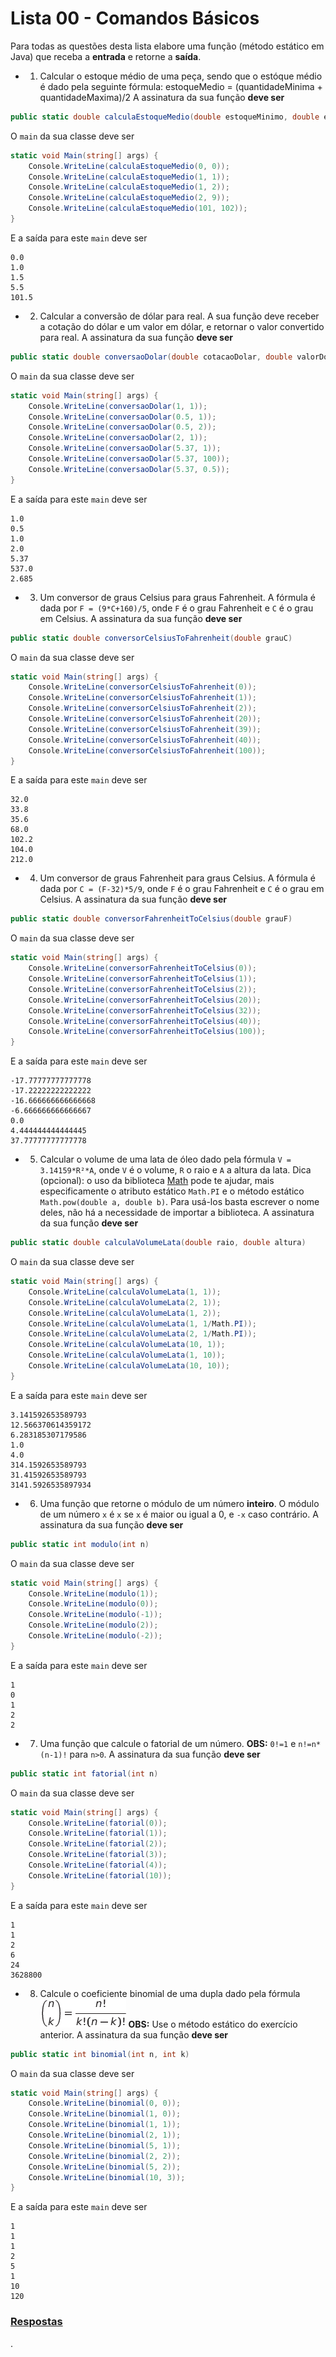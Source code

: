 # Lista 00 - Comandos Básicos

Para todas as questões desta lista elabore uma função (método estático em Java) que receba a **entrada** e retorne a **saída**.





* 1. Calcular o estoque médio de uma peça, sendo que o estóque médio é dado pela seguinte fórmula:
estoqueMedio = (quantidadeMinima + quantidadeMaxima)/2
A assinatura da sua função **deve ser**
``` cs
public static double calculaEstoqueMedio(double estoqueMinimo, double estoqueMaximo)
```
O `main` da sua classe deve ser
``` cs
static void Main(string[] args) {
    Console.WriteLine(calculaEstoqueMedio(0, 0));
    Console.WriteLine(calculaEstoqueMedio(1, 1));
    Console.WriteLine(calculaEstoqueMedio(1, 2));
    Console.WriteLine(calculaEstoqueMedio(2, 9));
    Console.WriteLine(calculaEstoqueMedio(101, 102));
}
```
E a saída para este `main` deve ser
``` shell_session
0.0
1.0
1.5
5.5
101.5
```






* 2. Calcular a conversão de dólar para real. A sua função deve receber a cotação do dólar e um valor em dólar, e retornar o valor convertido para real.
A assinatura da sua função **deve ser**
``` cs
public static double conversaoDolar(double cotacaoDolar, double valorDolar)
```
O `main` da sua classe deve ser
``` cs
static void Main(string[] args) {
    Console.WriteLine(conversaoDolar(1, 1));
    Console.WriteLine(conversaoDolar(0.5, 1));
    Console.WriteLine(conversaoDolar(0.5, 2));
    Console.WriteLine(conversaoDolar(2, 1));
    Console.WriteLine(conversaoDolar(5.37, 1));
    Console.WriteLine(conversaoDolar(5.37, 100));
    Console.WriteLine(conversaoDolar(5.37, 0.5));
}
```
E a saída para este `main` deve ser
``` shell_session
1.0
0.5
1.0
2.0
5.37
537.0
2.685
```


* 3. Um conversor de graus Celsius para graus Fahrenheit. A fórmula é dada por `F = (9*C+160)/5`, onde `F` é o grau Fahrenheit e `C` é o grau em Celsius.
A assinatura da sua função **deve ser**
``` cs
public static double conversorCelsiusToFahrenheit(double grauC)
```
O `main` da sua classe deve ser
``` cs
static void Main(string[] args) {
    Console.WriteLine(conversorCelsiusToFahrenheit(0));
    Console.WriteLine(conversorCelsiusToFahrenheit(1));
    Console.WriteLine(conversorCelsiusToFahrenheit(2));
    Console.WriteLine(conversorCelsiusToFahrenheit(20));
    Console.WriteLine(conversorCelsiusToFahrenheit(39));
    Console.WriteLine(conversorCelsiusToFahrenheit(40));
    Console.WriteLine(conversorCelsiusToFahrenheit(100));
}
```
E a saída para este `main` deve ser
``` shell_session
32.0
33.8
35.6
68.0
102.2
104.0
212.0
```

* 4. Um conversor de graus Fahrenheit para graus Celsius. A fórmula é dada por `C = (F-32)*5/9`, onde `F` é o grau Fahrenheit e `C` é o grau em Celsius.
A assinatura da sua função **deve ser**
``` cs
public static double conversorFahrenheitToCelsius(double grauF)
```
O `main` da sua classe deve ser
``` cs
static void Main(string[] args) {
    Console.WriteLine(conversorFahrenheitToCelsius(0));
    Console.WriteLine(conversorFahrenheitToCelsius(1));
    Console.WriteLine(conversorFahrenheitToCelsius(2));
    Console.WriteLine(conversorFahrenheitToCelsius(20));
    Console.WriteLine(conversorFahrenheitToCelsius(32));
    Console.WriteLine(conversorFahrenheitToCelsius(40));
    Console.WriteLine(conversorFahrenheitToCelsius(100));
}
```
E a saída para este `main` deve ser
``` shell_session
-17.77777777777778
-17.22222222222222
-16.666666666666668
-6.666666666666667
0.0
4.444444444444445
37.77777777777778
```







* 5. Calcular o volume de uma lata de óleo dado pela fórmula `V = 3.14159*R²*A`, onde `V` é o volume, `R` o raio e `A` a altura da lata.
Dica (opcional): o uso da biblioteca [Math](https://docs.oracle.com/javase/8/docs/api/java/lang/Math.html) pode te ajudar, mais especificamente o atributo estático `Math.PI` e o método estático `Math.pow(double a, double b)`. Para usá-los basta escrever o nome deles, não há a necessidade de importar a biblioteca.
A assinatura da sua função **deve ser**
``` cs
public static double calculaVolumeLata(double raio, double altura)
```
O `main` da sua classe deve ser
``` cs
static void Main(string[] args) {
    Console.WriteLine(calculaVolumeLata(1, 1));
    Console.WriteLine(calculaVolumeLata(2, 1));
    Console.WriteLine(calculaVolumeLata(1, 2));
    Console.WriteLine(calculaVolumeLata(1, 1/Math.PI));
    Console.WriteLine(calculaVolumeLata(2, 1/Math.PI));
    Console.WriteLine(calculaVolumeLata(10, 1));
    Console.WriteLine(calculaVolumeLata(1, 10));
    Console.WriteLine(calculaVolumeLata(10, 10));
}
```
E a saída para este `main` deve ser
``` shell_session
3.141592653589793
12.566370614359172
6.283185307179586
1.0
4.0
314.1592653589793
31.41592653589793
3141.5926535897934
```






* 6. Uma função que retorne o módulo de um número **inteiro**. O módulo de um número `x` é `x` se `x` é maior ou igual a 0, e `-x` caso contrário.
A assinatura da sua função **deve ser**
``` cs
public static int modulo(int n)
```
O `main` da sua classe deve ser
``` cs
static void Main(string[] args) {
    Console.WriteLine(modulo(1));
    Console.WriteLine(modulo(0));
    Console.WriteLine(modulo(-1));
    Console.WriteLine(modulo(2));
    Console.WriteLine(modulo(-2));
}
```
E a saída para este `main` deve ser
``` shell_session
1
0
1
2
2
```







* 7. Uma função que calcule o fatorial de um número.
**OBS:** `0!=1` e `n!=n*(n-1)!` para `n>0`.
A assinatura da sua função **deve ser**
``` cs
public static int fatorial(int n)
```

O `main` da sua classe deve ser
``` cs
static void Main(string[] args) {
    Console.WriteLine(fatorial(0));
    Console.WriteLine(fatorial(1));
    Console.WriteLine(fatorial(2));
    Console.WriteLine(fatorial(3));
    Console.WriteLine(fatorial(4));
    Console.WriteLine(fatorial(10));
}
```
E a saída para este `main` deve ser
``` shell_session
1
1
2
6
24
3628800
```









* 8. Calcule o coeficiente binomial de uma dupla dado pela fórmula
![equation](binomial.png)
**OBS:** Use o método estático do exercício anterior.
A assinatura da sua função **deve ser**
``` cs
public static int binomial(int n, int k)
```

O `main` da sua classe deve ser
``` cs
static void Main(string[] args) {
    Console.WriteLine(binomial(0, 0));
    Console.WriteLine(binomial(1, 0));
    Console.WriteLine(binomial(1, 1));
    Console.WriteLine(binomial(2, 1));
    Console.WriteLine(binomial(5, 1));
    Console.WriteLine(binomial(2, 2));
    Console.WriteLine(binomial(5, 2));
    Console.WriteLine(binomial(10, 3));
}
```
E a saída para este `main` deve ser
``` shell_session
1
1
1
2
5
1
10
120
```







### [Respostas](https://github.com/viniciusdenovaes/CsCourseUnip20241/tree/main/workspace/Lab00/Lab00)






.
